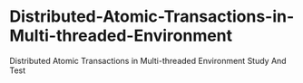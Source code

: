# Distributed-Atomic-Transactions-in-Multi-threaded-Environment
Distributed Atomic Transactions in Multi-threaded Environment Study And Test
